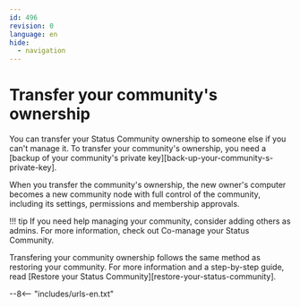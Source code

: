 ```yaml
---
id: 496
revision: 0
language: en
hide:
  - navigation
---
```


# Transfer your community's ownership

You can transfer your Status Community ownership to someone else if you can't manage it. To transfer your community's ownership, you need a [backup of your community's private key][back-up-your-community-s-private-key].

When you transfer the community's ownership, the new owner's computer becomes a new community node with full control of the community, including its settings, permissions and membership approvals.

!!! tip
    If you need help managing your community, consider adding others as admins. For more information, check out Co-manage your Status Community.

Transfering your community ownership follows the same method as restoring your community. For more information and a step-by-step guide, read [Restore your Status Community][restore-your-status-community].

--8<-- "includes/urls-en.txt"
